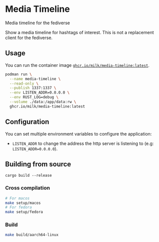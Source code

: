 # Media Timeline

Media timeline for the fediverse

Show a media timeline for hashtags of interest.
This is not a replacement client for the fediverse.

## Usage

You can run the container image [`ghcr.io/milk/media-timeline:latest`](https://github.com/MiLk/media-timeline/pkgs/container/media-timeline).

```sh
podman run \
  --name media-timeline \
  --read-only \
  --publish 1337:1337 \
  --env LISTEN_ADDR=0.0.0.0 \
  --env RUST_LOG=debug \
  --volume ./data:/app/data:rw \
  ghcr.io/milk/media-timeline:latest
```

## Configuration

You can set multiple environment variables to configure the application:
- `LISTEN_ADDR` to change the address the http server is listening to (e.g: `LISTEN_ADDR=0.0.0.0`).

## Building from source

```cargo build --release```

### Cross compilation



```sh
# For macos
make setup/macos
# For fedora
make setup/fedora
```

### Build

```sh
make build/aarch64-linux
```
